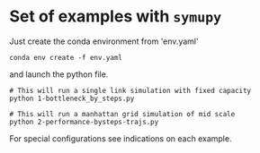 # Set of examples with `symupy`

Just create the conda environment from 'env.yaml' 

```
conda env create -f env.yaml
```

and launch the python file. 

```
# This will run a single link simulation with fixed capacity
python 1-bottleneck_by_steps.py
```

```
# This will run a manhattan grid simulation of mid scale
python 2-performance-bysteps-trajs.py
```

For special configurations see indications on each example. 
